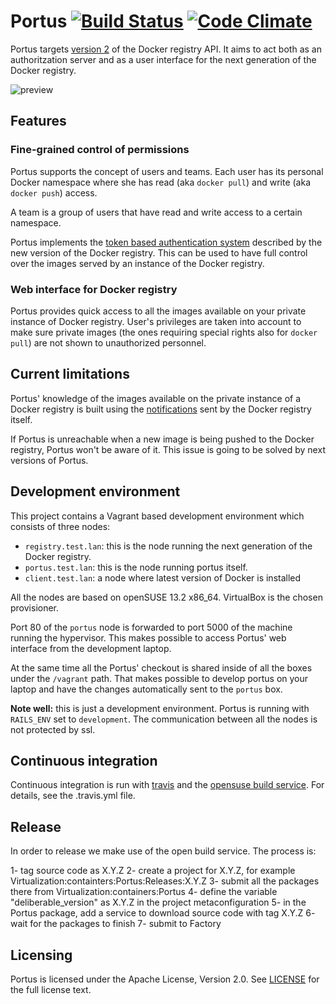 # Portus [![Build Status](https://travis-ci.org/SUSE/Portus.svg?branch=master)](https://travis-ci.org/SUSE/Portus) [![Code Climate](https://codeclimate.com/github/SUSE/Portus/badges/gpa.svg)](https://codeclimate.com/github/SUSE/Portus)

Portus targets [version 2](https://github.com/docker/distribution/blob/master/docs/spec/api.md)
of the Docker registry API. It aims to act both as
an authoritzation server and as a user interface for the next generation of the
Docker registry.

![preview](https://raw.githubusercontent.com/SUSE/Portus/screenshot/doc/portus.png)

## Features

### Fine-grained control of permissions

Portus supports the concept of users and teams. Each user has its personal Docker namespace where she has read (aka `docker pull`) and write (aka `docker push`) access.

A team is a group of users that have read and write access to a certain namespace.

Portus implements the [token based authentication system](https://github.com/docker/distribution/blob/master/docs/spec/auth/token.md)
described by the new version of the Docker registry. This can be used to have full control over the images served by an instance of the Docker registry.

### Web interface for Docker registry

Portus provides quick access to all the images available on your private instance of Docker registry. User's privileges are taken into account to make sure private images (the ones requiring special rights also for `docker pull`) are not shown to unauthorized personnel.

## Current limitations

Portus' knowledge of the images available on the private instance of a Docker registry is built using the [notifications](https://github.com/docker/distribution/blob/master/docs/notifications.md) sent by the Docker registry itself.

If Portus is unreachable when a new image is being pushed to the Docker registry, Portus won't be aware of it. This issue is going to be solved by next versions of Portus.

## Development environment

This project contains a Vagrant based development environment which consists of
three nodes:

  * `registry.test.lan`: this is the node running the next generation of the
    Docker registry.
  * `portus.test.lan`: this is the node running portus itself.
  * `client.test.lan`: a node where latest version of Docker is installed

All the nodes are based on openSUSE 13.2 x86_64. VirtualBox is the chosen
provisioner.

Port 80 of the `portus` node is forwarded to port 5000 of the machine running
the hypervisor. This makes possible to access Portus' web interface from the
development laptop.

At the same time all the Portus' checkout is shared inside of all the boxes
under the `/vagrant` path. That makes possible to develop portus on your laptop
and have the changes automatically sent to the `portus` box.

**Note well:** this is just a development environment. Portus is running with
`RAILS_ENV` set to `development`. The communication between all the nodes is
not protected by ssl.

## Continuous integration

Continuous integration is run with [travis](http://travis-ci.org) and the [opensuse build service](http://build.opensuse.org). For details, see the .travis.yml file.

## Release

In order to release we make use of the open build service. The process is:

1- tag source code as X.Y.Z
2- create a project for X.Y.Z, for example Virtualization:containters:Portus:Releases:X.Y.Z
3- submit all the packages there from Virtualization:containers:Portus
4- define the variable "deliberable_version" as X.Y.Z in the project metaconfiguration
5- in the Portus package, add a service to download source code with tag X.Y.Z
6- wait for the packages to finish
7- submit to Factory


## Licensing

Portus is licensed under the Apache License, Version 2.0. See
[LICENSE](https://github.com/SUSE/Portus/blob/master/LICENSE) for the full
license text.
